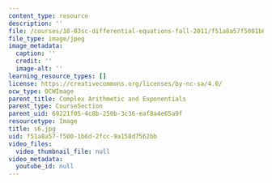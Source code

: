 ```yaml
---
content_type: resource
description: ''
file: /courses/18-03sc-differential-equations-fall-2011/f51a8a57f5001b6d2fcc9a158d7562bb_s6.jpg
file_type: image/jpeg
image_metadata:
  caption: ''
  credit: ''
  image-alt: ''
learning_resource_types: []
license: https://creativecommons.org/licenses/by-nc-sa/4.0/
ocw_type: OCWImage
parent_title: Complex Arithmetic and Exponentials
parent_type: CourseSection
parent_uid: 69221f05-4c8b-250b-3c36-eaf8a4e65a9f
resourcetype: Image
title: s6.jpg
uid: f51a8a57-f500-1b6d-2fcc-9a158d7562bb
video_files:
  video_thumbnail_file: null
video_metadata:
  youtube_id: null
---
```

